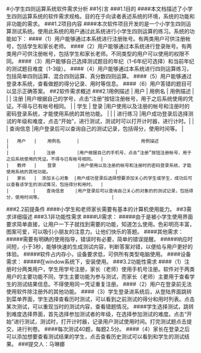 #小学生四则运算系统软件需求分析
##1引言
###1.1目的
####本文档描述了小学生四则运算系统的软件需求规格。目的在于向读者表述系统的环境，系统的功能和非功能的需求。
###1.2项目内容
####本次软件项目开发的是一个小学生四则运算测试系统。使用此系统的用户通过此系统进行小学生四则运算的练习。系统的功能如下：
####（1）用户能够通过本系统进行注册账号。有两类用户可供注册帐号，包括学生和家长老师。
####（2）用户能够通过本系统进行登录账号。有两类用户可供注册帐号，包括学生和家长老师。不同类型的用户可以使用的权限不同。
####（3）用户能够自己选择测试题目的年纪（1-6年纪可选择）和当前年纪的测试题目难度（1-3级）。
####（4）用户能够通过本系统进行四则运算练习，包括简单四则运算、混合四则运算、真分数四则运算。
####（5）用户能够通过登录本系统，查看做题的得分记录、用时等信息。
####（6）用户答错的题目可以显示正确答案。
##2软件需求概述
###2.1用例描述
    |   用户   |    用例名    |                       用例描述                                                         |
    |         |    注册      |用户根据自己的学号，点击“注册”按钮注册帐号，用于之后系统使用的凭证。不得与已有帐号相同。  |
    |   学生   |    登录      |用户使用以及注册的帐号和注册时的密码登录系统，才能使用系统的其他功能。                      |
    |         |    进行练习  |用户成功登录后选择测试的年级和难度，点击“开始”，进行测试，测试时可以打开计时器，进行计时。|
    |         |    查询信息  |用户登录后可以查询自己的测试记录，包括得分，使用时间等。                                    |



    |   用户   |    用例名      |                       用例描述                                                           |
    |         |    注册        |用户根据自己的手机号，点击“注册”按钮注册帐号，用于之后系统使用的凭证。不得与已有帐号相同。  |
    |   教师   |    登录        |用户使用以及注册的帐号和注册时的密码登录系统，才能使用系统的其他功能。                        |
    |   家长   |  添加关心对象  |用户成功登录后选择想要添加关心的学生或学生，成功后可以查看该学生的测试情况，包括得分和用时。  |
    |         |    查询信息    |用户登录后可以查询自己关心的对象的的测试记录，包括得分，使用时间等。                          |
###2.2前提条件
####小学生和老师家长需要有基本的计算机使用能力。
##3需求详细描述
###3.1非功能性需求
####UI需求：
#####由于是被小学生使用界面要求简单直接，让用户一下子就找到需要的功能，知道怎么使用。色彩明亮丰富，图案可爱，可以吸引小朋友的注意力。让他们快乐的答题。
####其他需求：
#####需要有明确的使用指导，错误时有必要，简单的错误提醒。
#####响应时间短，小于3秒，能够快速的生成测试内容，判断答案对错，以便给与用户更好的体验。
#####软件占内存小，设备要求低，可供所有类型电脑使用。
####设备需求：
#####在window系统下，安装使用。
###3.2功能性需求
####（1）注册时分两类用户，学生用学号注册，家长（老师）使用手机号注册。软件对于两类用户的主要功能不同，学生主要功能为参与测试，而家长（老师）主要用于查看学生的测试结果信息。不得使用同一凭证重复注册。
####（2）用户在登录前无法使用软件除注册外的其他功能。
####（3）学生登录进系统后，从登陆界面跳转到菜单界面，学生选择查看历时测试，可以看到之前测试的得分和用时列表。点击某次测试，可以重现当时的测试内容，查看错题情况。
####学生选择测试，跳转到难度选择界面，首先选择参加测试者的年级，在选择参加测试的难度。点击“开始”进行测试，测试时，打开计时器，记录用户测试使用时间。打完测试题点击提交，进行判卷。
####每次测试40题，每题2.5分。
####（4）家长在登录之后可以添加想要查看测试结果的学生，点击查看历史测试可以看到和学生的测试结果。
###提交人：马琳娜
 	
 	


